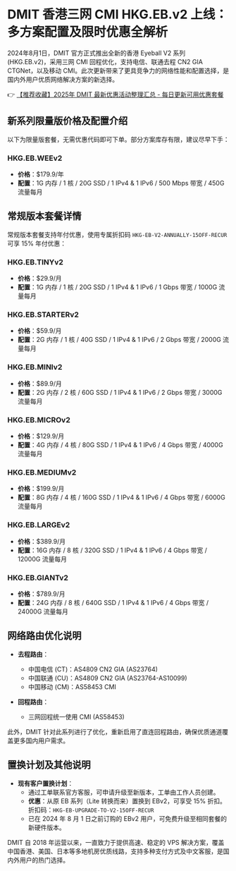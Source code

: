 # DMIT 香港三网 CMI HKG.EB.v2 上线：多方案配置及限时优惠全解析

2024年8月1日，DMIT 官方正式推出全新的香港 Eyeball V2 系列 (HKG.EB.v2)，采用三网 CMI 回程优化，支持电信、联通去程 CN2 GIA CTGNet，以及移动 CMI。此次更新带来了更具竞争力的网络性能和配置选择，是国内外用户优质网络解决方案的新选择。

👉 [【推荐收藏】2025年 DMIT 最新优惠活动整理汇总 - 每日更新可用优惠套餐](https://bit.ly/dmit_coupon)

## 新系列限量版价格及配置介绍

以下为限量版套餐，无需优惠代码即可下单。部分方案库存有限，建议尽早下手：

### **HKG.EB.WEEv2**
- **价格**：$179.9/年  
- **配置**：1G 内存 / 1 核 / 20G SSD / 1 IPv4 & 1 IPv6 / 500 Mbps 带宽 / 450G 流量每月

## 常规版本套餐详情

常规版本套餐支持年付优惠，使用专属折扣码 `HKG-EB-V2-ANNUALLY-15OFF-RECUR` 可享 15% 年付优惠：

### **HKG.EB.TINYv2**
- **价格**：$29.9/月  
- **配置**：1G 内存 / 1 核 / 20G SSD / 1 IPv4 & 1 IPv6 / 1 Gbps 带宽 / 1000G 流量每月  

### **HKG.EB.STARTERv2**
- **价格**：$59.9/月  
- **配置**：2G 内存 / 1 核 / 40G SSD / 1 IPv4 & 1 IPv6 / 2 Gbps 带宽 / 2000G 流量每月  

### **HKG.EB.MINIv2**
- **价格**：$89.9/月  
- **配置**：2G 内存 / 2 核 / 60G SSD / 1 IPv4 & 1 IPv6 / 2 Gbps 带宽 / 3000G 流量每月  

### **HKG.EB.MICROv2**
- **价格**：$129.9/月  
- **配置**：4G 内存 / 4 核 / 80G SSD / 1 IPv4 & 1 IPv6 / 4 Gbps 带宽 / 4000G 流量每月  

### **HKG.EB.MEDIUMv2**
- **价格**：$199.9/月  
- **配置**：8G 内存 / 4 核 / 160G SSD / 1 IPv4 & 1 IPv6 / 4 Gbps 带宽 / 6000G 流量每月  

### **HKG.EB.LARGEv2**
- **价格**：$389.9/月  
- **配置**：16G 内存 / 8 核 / 320G SSD / 1 IPv4 & 1 IPv6 / 4 Gbps 带宽 / 12000G 流量每月  

### **HKG.EB.GIANTv2**
- **价格**：$789.9/月  
- **配置**：24G 内存 / 8 核 / 640G SSD / 1 IPv4 & 1 IPv6 / 4 Gbps 带宽 / 24000G 流量每月  

## 网络路由优化说明

- **去程路由**：
  - 中国电信 (CT)：AS4809 CN2 GIA (AS23764)
  - 中国联通 (CU)：AS4809 CN2 GIA (AS23764-AS10099)
  - 中国移动 (CM)：AS58453 CMI  

- **回程路由**：
  - 三网回程统一使用 CMI (AS58453)  

此外，DMIT 针对此系列进行了优化，重新启用了直连回程路由，确保优质通道覆盖更多国内用户需求。

## 置换计划及其他说明

- **现有客户置换计划**：
  - 通过工单联系官方客服，可申请升级至新版本，工单由工作人员创建。  
  - **优惠**：从原 EB 系列（Lite 转换而来）置换到 EBv2，可享受 15% 折扣。折扣码：`HKG-EB-UPGRADE-TO-V2-15OFF-RECUR`  
  - 已在 2024 年 8 月 1 日之前订购的 EBv2 用户，可免费升级至相同套餐的新硬件版本。

DMIT 自 2018 年运营以来，一直致力于提供高速、稳定的 VPS 解决方案，覆盖中国香港、美国、日本等多地机房优质线路，支持多种支付方式及中文客服，是国内外用户的热门选择。